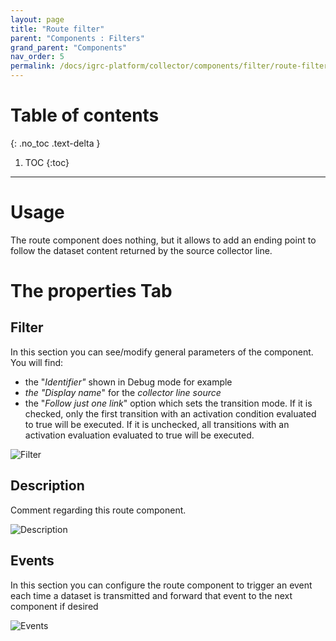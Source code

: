 ```yaml
---
layout: page
title: "Route filter"
parent: "Components : Filters"
grand_parent: "Components"
nav_order: 5
permalink: /docs/igrc-platform/collector/components/filter/route-filter/
---
```


# Table of contents
{: .no_toc .text-delta }

1. TOC
{:toc}
---

# Usage
The route component does nothing, but it allows to add an ending point to follow the dataset content returned by the source collector line.

# The properties Tab

## Filter

In this section you can see/modify general parameters of the component. You will find:

- the "_Identifier"_ shown in Debug mode for example
- _the "Display name_" for the _collector line source_
- the "_Follow just one link_" option which sets the transition mode. If it is checked, only the first transition with an activation condition evaluated to true will be executed. If it is unchecked, all transitions with an activation evaluation evaluated to true will be executed.

![Filter]({{site.baseurl}}/docs/igrc-platform/collector/components/filters/filter-route/images/Route_2018-04-04_15_46_35-.png "Filter")

## Description

Comment regarding this route component.

![Description]({{site.baseurl}}/docs/igrc-platform/collector/components/filters/filter-route/images/Route_2018-04-04_15_46_49-.png "Description")

## Events  

In this section you can configure the route component to trigger an event each time a dataset is transmitted and forward that event to the next component if desired  

![Events]({{site.baseurl}}/docs/igrc-platform/collector/components/filters/filter-route/images/Route_2018-04-04_15_47_02-.png "Events")
